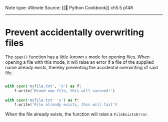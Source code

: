 Note type: #litnote
Source: [[📖 Python Cookbook]] ch5.5 p148

---
# Prevent accidentally overwriting files
The `open()` function has a little-known `x` mode for opening files. When opening a file with this mode, it will raise an error if a file of the supplied name already exists, thereby preventing the accidental overwriting of said file.
```python

with open('myfile.txt', 'x') as f:
	f.write('Brand new file, this will succeed!')
	
with open('myfile.txt' 'x') as f:
	f.write('File already exists, this will fail')
```

When the file already exists, the function will raise a `FileExistsError`.